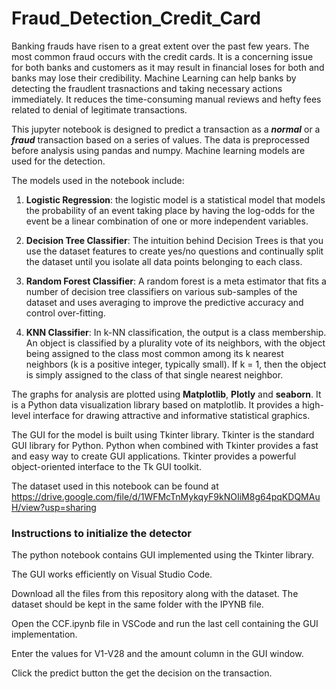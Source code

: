# Fraud_Detection_Credit_Card

Banking frauds have risen to a great extent over the past few years. The most common fraud occurs with the credit cards. It is a concerning issue for both banks and customers as it may result in financial loses for both and banks may lose their credibility. Machine Learning can help banks by detecting the fraudlent trasnactions and taking necessary actions immediately. It reduces the time-consuming manual reviews and hefty fees related to denial of legitimate transactions.  

This jupyter notebook is designed to predict a transaction as a <b><i>normal</i></b> or a <b><i>fraud</i></b> transaction based on a series of values. The data is preprocessed before analysis using pandas and numpy. Machine learning models are used for the detection.

The models used in the notebook include:

1. <b>Logistic Regression</b>: the logistic model is a statistical model that models the probability of an event taking place by having the log-odds for the event be a linear combination of one or more independent variables.

2. <b>Decision Tree Classifier</b>: The intuition behind Decision Trees is that you use the dataset features to create yes/no questions and continually split the dataset until you isolate all data points belonging to each class.

3. <b>Random Forest Classifier</b>: A random forest is a meta estimator that fits a number of decision tree classifiers on various sub-samples of the dataset and uses averaging to improve the predictive accuracy and control over-fitting.

4. <b>KNN Classifier</b>: In k-NN classification, the output is a class membership. An object is classified by a plurality vote of its neighbors, with the object being assigned to the class most common among its k nearest neighbors (k is a positive integer, typically small). If k = 1, then the object is simply assigned to the class of that single nearest neighbor.


The graphs for analysis are plotted using <b>Matplotlib</b>, <b>Plotly</b> and <b>seaborn</b>. It is a Python data visualization library based on matplotlib. It provides a high-level interface for drawing attractive and informative statistical graphics.

The GUI for the model is built using Tkinter library. Tkinter is the standard GUI library for Python. Python when combined with Tkinter provides a fast and easy way to create GUI applications. Tkinter provides a powerful object-oriented interface to the Tk GUI toolkit.


The dataset used in this notebook can be found at https://drive.google.com/file/d/1WFMcTnMykqyF9kNOIiM8g64pqKDQMAuH/view?usp=sharing


### Instructions to initialize the detector

The python notebook contains GUI implemented using the Tkinter library. 

The GUI works efficiently on Visual Studio Code. 

Download all the files from this repository along with the dataset. The dataset should be kept in the same folder with the IPYNB file.

Open the CCF.ipynb file in VSCode and run the last cell containing the GUI implementation.

Enter the values for V1-V28 and the amount column in the GUI window.

Click the predict button the get the decision on the transaction.
